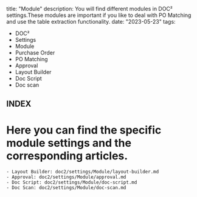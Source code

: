 title: "Module"
description: You will find different modules in DOC² settings.These modules are important if you like to deal with PO Matching and use the table extraction functionality.
date: "2023-05-23"
tags:
  - DOC²
  - Settings
  - Module
  - Purchase Order
  - PO Matching
  - Approval
  - Layout Builder
  - Doc Script
  - Doc scan

  ## INDEX

  # Here you can find the specific module settings and the corresponding articles.

    - Layout Builder: doc2/settings/Module/layout-builder.md
    - Approval: doc2/settings/Module/approval.md
    - Doc Script: doc2/settings/Module/doc-script.md
    - Doc Scan: doc2/settings/Module/doc-scan.md

